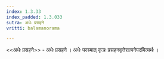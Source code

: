 ```yaml
---
index: 1.3.33
index_padded: 1.3.033
sutra: अधेः प्रसहने
vritti: balamanorama

---
```

<<अधेः प्रसहने>> - अधेः प्रसहने । अधेः परस्मात् कृञः प्रसहनवृत्तेरात्मनेपदमित्यर्थः । 